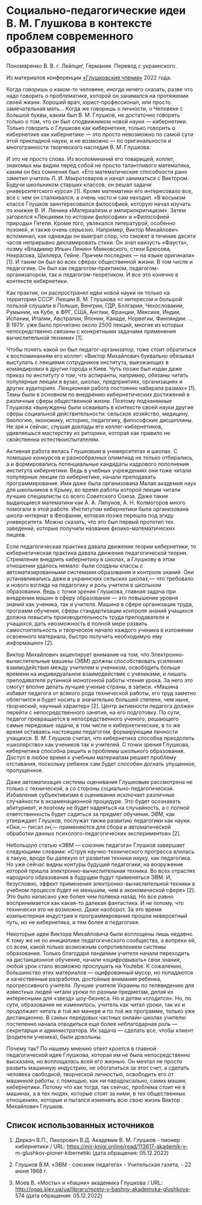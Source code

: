 # Социально-педагогические идеи В. М. Глушкова в контексте проблем современного образования

Пономаренко В. В. г. Лейпциг, Германия. Перевод с украинского.

Из материалов конференции [«Глушковские чтения»](index.md) 2022 года.

Когда говоришь о каком-то человеке, иногда нечего сказать, разве что надо говорить о проблематике, которой он занимался на протяжении своей жизни. Хороший врач, юрист-профессионал, или просто замечательная мать... Когда же говоришь о личности, о Человеке с большой буквы, каким был В. М. Глушков, не достаточно говорить только о том, что он был сподвижником новой науки — кибернетики. Только говорить о Глушкове как кибернетике, только говорить о кибернетике как кибернетике — это просто невозможно по самой сути этой прикладной науки, и не возможно — по оригинальности и многогранности творческого наследия В. М. Глушкова.

И это не просто слова. Из воспоминаний его товарищей, коллег, знакомых мы видим перед собой не просто талантливого математика, каким он без сомнения был. «Его математические способности рано заметил учитель Л. И. Макротоваров и начал заниматься с Виктором. Будучи школьником старших классов, он решал задачи университетского курса» [1]. Кроме математики его интересовало все, все с чем он сталкивался, а очень часто и сам находил. «В восьмом классе Глушков заинтересовался философией, которую начал изучать по книжке В. И. Ленина «Материализм и эмпириокритицизм». Затем загорелся «Лекциями по истории философии» и «Философией природы» Гегеля. Кроме того, увлекался литературой, особенно поэзией, и также очень серьезно. Например, Виктор Михайлович вспоминал, как однажды он выиграл спор, что сможет в течение десяти часов непрерывно декламировать стихи. Он знал наизусть «Фауста», поэму «Владимир Ильич Ленин» Маяковского, стихи Брюсова, Некрасова, Шиллера, Гейне. Причем последних — на языке оригинала» [1]. И таким он был во всех сферах общественной жизни. В том числе и педагогике. Он был как педагогом-практиком, педагогом-организатором, так и педагогом-теоретиком. И все это конечно в контексте кибернетики.

Как практик, он распространял идеи новой науки не только на территории СССР. Лекции В. М. Глушкова «с интересом и большой пользой слушали в Польше, Венгрии, ГДР, Болгарии, Чехословакии, Румынии, на Кубе, в ФРГ, США, Англии, Франции, Мексике, Индии, Испании, Италии, Австралии, Японии, Канаде, Норвегии, Финляндии. ... В 1971г. уже было прочитано около 2500 лекций, многие из которых непосредственно связаны с конкретными задачами применения вычислительной техники» [1].

Чтобы понять какой он был педагог-организатор, тоже стоит обратиться к воспоминаниям его коллег: «Виктор Михайлович буквально обязывал выступать с лекциями сотрудников института, выезжающих в командировки в другие города и Киев. Чуть позже был издан даже приказ по институту о том, что аспиранты, например, обязаны читать популярные лекции в вузах, школах, предприятиях, организациях и других аудиториях. Лекционная работа постоянно набирала размах» [1]. Темы были в основном по внедрению кибернетических достижений в различные сферы общественной жизни. Поэтому подчиненные Глушкова «вынуждены были осваивать в контексте своей науки другие сферы социальной действительности: сельское хозяйство, медицину, биологию, экономику, историю, педагогику, философские дисциплины. Не зря и сейчас, слушая доклады его коллег-кибернетиков, удивляешься мастерству их риторики, которая как правило не свойственна естествоиспытателям.

Активная работа велась Глушковым в университетах и школах. С помощью конкурсов и разнообразных олимпиад не только отбирались, а и формировались потенциальные кандидаты кадрового пополнения института кибернетики. Ведь в учебных учреждениях они тоже читали популярные лекции по кибернетике, начали преподавать программирование. Ими даже была организована Малая академия наук для школьников в Крыму, во время работы которой лекции читали лучшие специалисты со всего Советского Союза. Даже такие выдающиеся математики как А. А. Ляпунов, А. Н. Колмогоров много помогали в этой работе. Институтом кибернетики была организована школа-интернат в Феофании, которая позже перешла под эгиду университета. Можно сказать, что это был первый прототип тех заведений, которые получили название физико-математических лицеев.

Если педагогическая практика давала движение теории кибернетики, то кибернетическая практика давала движение педагогической теории. Стремление внедрить кибернетику в школах, а Глушкову в этом отношении удалось немало: были созданы классы с автоматизированными системами образования и контроля знаний. Они устанавливались даже в украинских сельских школах,— что требовало и нового взгляда на педагогику и роль учителя в школьном образовании. Ведь с точки зрения Глушкова, главная задача при внедрении машин в сферу образования — это повышение уровня знаний как ученика, так и учителя. Машина в сфере организации труда, программ обучения, сферы стандартизации контроля знаний учащихся должна повысить производительность труда преподавателя и учащихся, дать «возможность в полной мере развить самостоятельность и творческое начало каждого ученика в изложении освоенного материала, быстро получить необходимую ему информацию» [2].

Виктор Михайлович акцентирует внимание на том, что Электронно-вычислительные машины (ЭВМ) должны способствовать усилению взаимодействия между учителем и учеником, освободить больше времени на индивидуальное взаимодействие с учениками, и лишать преподавателя рутинной монотонной работы чтения урока. За него это смогут вполне делать лучшие ученые страны, в записи. «Машина избавит педагога от всякого рода технической работы, его труд заметно облегчится и будет носить в значительно большей степени, чем ныне, творческий, научный характер» [2]. Центр активности педагога должен перейти с непосредственного занятия, на его подготовку. По сути, педагог превращается в непосредственного ученого, решающего самые передовые задачи, в том числе и кибернетические, в то же время оставаясь настоящим педагогом, формирующим личности учащихся. В. М. Глушков считал, что кибернетика способна преодолеть «школярство» как учеников так и учителей. С точки зрения Глушкова, кибернетика способна решить и проблемы школьного образования. Доступ в любое время к учебным материалам решает проблему отставания, поскольку ребенок сам будет способен догнать упущенное, пропущенное.

Даже автоматизация системы оценивания Глушковым рассмотрена не только с технической, а со стороны социально-педагогической. Избавление субъективизма в оценивании исключает различные случайности в экзаменационной процедуре. Это будет осознавать абитуриент, и поэтому не будет надеяться на случайность, а с полной ответственность будет садиться за предмет обучения. ЭВМ, как утверждает Глушков, послужат также развитию педагогики как науки. «Они,— писал он,— применяются для сбора и автоматической обработки данных психолого-педагогических экспериментов» [2].

Небольшую статью «ЭВМ — союзник педагога» Глушков завершает следующими словами: «Струя научно-технического прогресса влилась в такую, вроде бы далекую от развития техники науку, как педагогика. Но уже сейчас видны контуры будущей педагогики, на вооружение которой пришла электронно-вычислительная техника. Во всех отраслях народного образования в будущем будут применяться ЭВМ. И, безусловно, эффект применения электронно-вычислительной техники в учебном процессе будет не меньшим, чем в экономической сфере» [2]. Это было написано уже более чем полвека назад. Но все равно воспринимается как какая-то далекая фантастика. И не потому, что технически это не возможно. Даже наоборот. За это время компьютерная индустрия и программирование прошли невероятный путь, но не кибернетика, и тем более в педагогике.

Некоторые идеи Виктора Михайловича были воплощены лишь недавно. К тому же не по инициативе педагогического сообщества, а вопреки ей, со всем, какой только возможным сопротивлением системы образования. Только благодаря пандемии учителя начали переходить на дистанционное обучение, начали «оцифровывать» свои знания, любой урок стало возможно прослушать на Youtebe. К сожалению, большинство этих материалов — оцифрованный мусор, но попадаются и качественные разработки, достойные внимания ребенка, прогрессивного учителя. Лучшие учителя Украины по телевидению для известных людей читали уроки по разным предметам, делая их интересными для «звезд» шоу-бизнеса. Но и детям «сгодится». Но, по сути, образование не изменилось, учитель как читал уроки, так их и продолжает читать в той же манере и по той же программе, только уже дистанционно. В самых передовых частных онлайн-школах учителю постепенно начала отводиться еще более неблагодарная роль — секретарши и администратора. Их задача — сделать все, чтобы клиент (родители ученика), были довольны.

Почему так? По нашему мнению ответ кроется в главной педагогической идее Глушкова, которая им не была непосредственно высказана, но воплощалась всей его жизнью. Он мечтал не просто развить машинную индустрию, не обогатиться за этот счет, а сделать человека свободной, творческой личностью, освободить его от машинной работы, с помощью, как ни парадоксально, самих машин, кибернетики. Потому что как тогда, так сейчас, проблема стоит не в машинах, а в тех людях, которые стоят за ними, в тех общественных отношениях, которые и пытался изменить всю свою жизнь Виктор Михайлович Глушков.

## Список использованных источников

1. Деркач В.П., Пихорович В.Д. Академик В. М. Глушков - пионер кибернетики / URL: https://mir-knigi.online/read/113617-akademik-v- m-glushkov-pioner-kibernetiki (дата обращения: 05.12.2022)

2. Глушков В.М. «ЭВМ - союзник педагога» - Учительская газета, - 22 июня 1968 г.

3. Моев В. «Мосты» и «башни» академика Глушкова / URL: http://ogas.kiev.ua/ua/library/mosty-y-bashny-akademyka-glushkova- 574 (дата обращения: 05.12.2022)